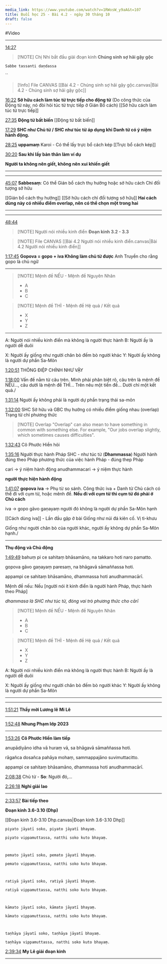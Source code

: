 ```yaml
---
media_link: https://www.youtube.com/watch?v=1RWosW_y9aA&t=107
title: Buổi học 25 - Bài 4.2 - ngày 30 tháng 10
draft: false
---
```

#Video

---
[14:27](https://www.youtube.com/watch?t=867&v=1RWosW_y9aA)

> [!NOTE] Chị Nhi bắt đầu giải đoạn kinh
> **Chúng sinh sợ hãi gậy gộc**

```
Sabbe tassanti daṇdassa
```
``

> [!info] File CANVAS
> [[Bài 4.2 - Chúng sinh sợ hãi gậy gộc.canvas|Bài 4.2 - Chúng sinh sợ hãi gậy gộc]]




[16:22](https://www.youtube.com/watch?t=982&v=1RWosW_y9aA)
**Sở hữu cách làm túc từ trực tiếp cho động từ** (Do công thức của Động từ này, nó đòi hỏi túc từ trực tiếp ở Gián Bổ cách)
[[Sở hữu cách làm túc từ trực tiếp]]

[27:35](https://www.youtube.com/watch?t=1655&v=1RWosW_y9aA)
**Động từ bất biến**
[[Động từ bất biến]]

[17:29](https://www.youtube.com/watch?t=1049&v=1RWosW_y9aA)
**SHC như Chủ từ / SHC như túc từ áp dụng khi Danh từ có ý niệm hành động.**

[28:25](https://www.youtube.com/watch?t=1705&v=1RWosW_y9aA)
**uppamaṃ**
Karoi - Có thể lấy trực bổ cách kép
[[Trực bổ cách kép]]

[30:20](https://www.youtube.com/watch?t=1820&v=1RWosW_y9aA)
**Sau khi lấy bản thân làm ví dụ**

**Người ta không nên giết, không nên xui khiến giết**

---
---
[45:07](https://www.youtube.com/watch?t=2707&v=1RWosW_y9aA)
**Sabbesaṃ**: Có thể Gián bổ cách thụ hưởng
hoặc sở hữu cách Chỉ đối tượng sở hữu

[[Gián bổ cách thụ hưởng]]
[[Sở hữu cách chỉ đối tượng sở hữu]]
	**Hai cách dùng này có nhiều đỉểm overlap, nên có thể chọn một trong hai**

---
---
[48:44](https://www.youtube.com/watch?t=2924&v=1RWosW_y9aA)

> [!NOTE] Người nói nhiều kinh điển
> **Đoạn kinh 3.2 - 3.3**


> [!NOTE] File CANVAS
> [[Bài 4.2 Người nói nhiều kinh điển.canvas|Bài 4.2 Người nói nhiều kinh điển]]


[1:17:45](https://www.youtube.com/watch?t=4665&v=1RWosW_y9aA)
**Gopova = gopo + iva Không làm chủ từ được**
Anh Truyền cho rằng gopo là chủ ngữ

---
   
> [!NOTE] Mệnh đề NẾU - Mệnh đề Nguyên Nhân
> - A
> - B
> - C


> [!NOTE] Mệnh đề THÌ - Mệnh đề Hệ quả / Kết quả
> - X
> - Y
> - Z

---
A: Người nói nhiều kinh điển mà không là người thực hành
B: Người ấy là người dễ duôi

X: Người ấy giống như người chăn bò đếm bò người khác
Y: Người ấy không là người dự phần Sa-Môn

[1:20:51](https://www.youtube.com/watch?t=4851&v=1RWosW_y9aA)
THÔNG ĐIỆP CHÍNH NHƯ VẬY

[1:18:00](https://www.youtube.com/watch?t=4680&v=1RWosW_y9aA)
Vấn đề nằm từ câu trên.
Mình phải phân biệt rõ, câu trên là mệnh đề NẾU..., câu dưới là mệnh đề THÌ...
Trên nêu một tiền đề... Dưới chỉ một kết quả./

[1:31:14](https://www.youtube.com/watch?t=5474&v=1RWosW_y9aA)
Người ấy không phải là người dự phần trạng thái sa-môn

[1:32:00](https://www.youtube.com/watch?t=5520&v=1RWosW_y9aA)
SHC Sở hữu và GBC thụ hưởng có nhiều điểm giống nhau (overlap)
Trạng từ chỉ phương thức


> [!NOTE] Overlap
> "Overlap" can also mean to have something in common with something else. For example, "Our jobs overlap slightly, which sometimes causes difficulties".

[1:32:43](https://www.youtube.com/watch?t=5563&v=1RWosW_y9aA)
Cô Phước Hiền hỏi

[1:35:16](https://www.youtube.com/watch?t=5716&v=1RWosW_y9aA)
Người thực hành Pháp
SHC - như túc từ (**Dhammassa**)
Người hành đúng theo Pháp
phương thức của việc hành Pháp - đúng thep Pháp

cari -> ý niệm hành động
anudhammacari -> ý niệm thực hành

**người thực hiện hành động**

[1:41:07](https://www.youtube.com/watch?t=6067&v=1RWosW_y9aA)
**gopova** 
**iva** -> Phụ từ so sánh. Công thức iva + Danh từ Chủ cách
có thể đi với cụm từ, hoặc mênh đề. 
**Nếu đi với cụm từ thì cụm từ đó phải ở Chủ cách**

iva -> gopo gāvo gaṇayaṃ 
người đó không là người dự phần Sa-Môn hạnh

[[Cách dùng iva]] - Lần đầu gặp ở bài Giống như núi đá kiên cố. Vị tì-khưu

Giống như người chăn bò của người khác, người ấy không dự phần Sa-Môn hạnh./

---
**Thụ động và Chủ động**

[1:49:49](https://www.youtube.com/watch?t=6589&v=1RWosW_y9aA)
bahuṃ pi ce sahitaṃ bhāsamāno, na takkaro hoti naro pamatto.

gopova gāvo gaṇayaṃ paresaṃ, na bhāgavā sāmaññassa hoti.

  

appampi ce sahitaṃ bhāsamāno, dhammassa hoti anudhammacārī.

Mệnh đề nếu: Nếu [người nói ít kinh điển là người hành Pháp, thực hành theo Pháp]

_dhammasa là SHC như túc từ, đóng vai trò phương thức cho cārī_

   
> [!NOTE] Mệnh đề NẾU - Mệnh đề Nguyên Nhân
> - A
> - B
> - C


> [!NOTE] Mệnh đề THÌ - Mệnh đề Hệ quả / Kết quả
> - X
> - Y
> - Z

A: Người nói nhiều kinh điển mà không là người thực hành
B: Người ấy là người dễ duôi

X: Người ấy giống như người chăn bò đếm bò người khác
Y: Người ấy không là người dự phần Sa-Môn

---


---
[1:51:21](https://www.youtube.com/watch?t=6681&v=1RWosW_y9aA)
**Thầy mời Lương lê**
**Mi Lê**


---
[1:52:48](https://www.youtube.com/watch?t=6768&v=1RWosW_y9aA)
**Nhung Phạm lớp 2023**


---
[1:53:26](https://www.youtube.com/watch?t=6806&v=1RWosW_y9aA)
**Cô Phước Hiền làm tiếp** 


anupādiyāno idha vā huraṃ vā, sa bhāgavā sāmaññassa hoti.

rāgañca dosañca pahāya mohaṃ, sammappajāno suvimuttacitto.


appampi ce sahitaṃ bhāsamāno, dhammassa hoti anudhammacārī.


[2:08:38](https://www.youtube.com/watch?t=7718&v=1RWosW_y9aA)
Chủ từ - **So**: Người đó,...

[2:26:18](https://www.youtube.com/watch?t=8778&v=1RWosW_y9aA)
**Nghỉ giải lao**

---
[2:33:57](https://www.youtube.com/watch?t=9237&v=1RWosW_y9aA)
**Bài tiếp theo**

**Đoạn kinh 3.6-3.10 (Dhp)**

  [[Đoạn kinh 3.6-3.10 Dhp.canvas|Đoạn kinh 3.6-3.10 Dhp]]

```
piyato jāyatī soko, piyato jāyatī bhayaṃ.

piyato vippamuttassa, natthi soko kuto bhayaṃ.

  

pemato jāyatī soko, pemato jāyatī bhayaṃ.

pemato vippamuttassa, natthi soko kuto bhayaṃ.

  

ratiyā jāyatī soko, ratiyā jāyatī bhayaṃ.

ratiyā vippamuttassa, natthi soko kuto bhayaṃ.

  

kāmato jāyatī soko, kāmato jāyatī bhayaṃ.

kāmato vippamuttassa, natthi soko kuto bhayaṃ.

  

taṇhāya jāyatī soko, taṇhāya jāyatī bhayaṃ.

taṇhāya vippamuttassa, natthi soko kuto bhayaṃ.
```

[2:39:34](https://www.youtube.com/watch?t=9574&v=1RWosW_y9aA)
**My Lê giải đoạn kinh**

---
